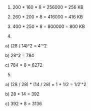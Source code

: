 1. 200 * 160 * 8
   = 256000
   = 256 KB

2. 260 * 200 * 8
   = 416000
   = 416 KB

3. 400 * 250 * 8
   = 800000
   = 800 KB

4.
  a) (28 / 14)^2 = 4'^2

  b) 28^2 = 784

  c) 784 * 8 = 6272

5.
  a) (28 / 28) * (14 / 28)
     = 1 * 1/2
     = 1/2'^2

  b) 28 * 14 = 392

  c) 392 * 8 = 3136
